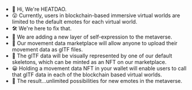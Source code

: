 - 👋 Hi, We're HEATDAO.
- 😮 Currently, users in blockchain-based immersive virtual worlds are limited to the default emotes for each virtual world. 
- 🛠️ We're here to fix that.
- 🙌 We are adding a new layer of self-expression to the metaverse.
- 🤯 Our movement data marketplace will allow anyone to upload their movement data as glTF files.
- 💃 The glTF data will be visually represented by one of our default skeletons, which can be minted as an NFT on our marketplace.
- 😀 Holding a movement data NFT in your wallet will enable users to call that glTF data in each of the blockchain based virtual worlds.
- 🥁 The result...unlimited possibilities for new emotes in the metaverse.
